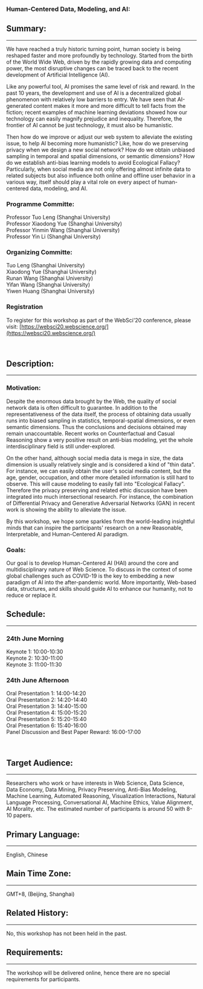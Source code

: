 ### Human-Centered Data, Modeling, and AI:
## Summary:
---
We have reached a truly historic turning point, human society is being reshaped faster and more profoundly by technology. Started from the birth of the World Wide Web, driven by the rapidly growing data and computing power, the most disruptive changes can be traced back to the recent development of Artificial Intelligence (AI).

Like any powerful tool, AI promises the same level of risk and reward. In the past 10 years, the development and use of AI is a decentralized global phenomenon with relatively low barriers to entry. We have seen that AI-generated content makes it more and more difficult to tell facts from the fiction; recent examples of machine learning deviations showed how our technology can easily magnify prejudice and inequality. Therefore, the frontier of AI cannot be just technology, it must also be humanistic. 

Then how do we improve or adjust our web system to alleviate the existing issue, to help AI becoming more humanistic? Like, how do we preserving privacy when we design a new social network? How do we obtain unbiased sampling in temporal and spatial dimensions, or semantic dimensions? How do we establish anti-bias learning models to avoid Ecological Fallacy? Particularly, when social media are not only offering almost infinite data to related subjects but also influence both online and offline user behavior in a various way, itself should play a vital role on every aspect of human-centered data, modeling, and AI.  


### Programme Committe:
Professor Tuo Leng (Shanghai University)  
Professor Xiaodong Yue (Shanghai University)  
Professor Yinmin Wang (Shanghai University)  
Professor Yin Li (Shanghai University)  

### Organizing Committe:   
Tuo Leng (Shanghai University)  
Xiaodong Yue (Shanghai University)  
Runan Wang  (Shanghai University)  
Yifan Wang  (Shanghai University)  
Yiwen Huang  (Shanghai University)  

### Registration
To register for this workshop as part of the WebSci'20 conference, please visit: [https://websci20.webscience.org/](https://websci20.webscience.org/)
<p>&nbsp;</p>

## Description:
---

### Motivation:
Despite the enormous data brought by the Web, the quality of social network data is often difficult to guarantee. In addition to the representativeness of the data itself, the process of obtaining data usually runs into biased sampling in statistics, temporal-spatial dimensions, or even semantic dimensions. Thus the conclusions and decisions obtained may remain unaccountable. Recent works on Counterfactual and Casual Reasoning show a very positive result on anti-bias modeling, yet the whole interdisciplinary field is still under-explored.

On the other hand, although social media data is mega in size, the data dimension is usually relatively single and is considered a kind of "thin data". For instance, we can easily obtain the user's social media content, but the age, gender, occupation, and other more detailed information is still hard to observe. This will cause modeling to easily fall into "Ecological Fallacy". Therefore the privacy preserving and related ethic discussion have been integrated into much intersectional research. For instance, the combination of Differential Privacy and Generative Adversarial Networks (GAN) in recent work is showing the ability to alleviate the issue.

By this workshop, we hope some sparkles from the world-leading insightful minds that can inspire the participants' research on a new Reasonable, Interpretable, and Human-Centered AI paradigm. 

### Goals:
Our goal is to develop Human-Centered AI (HAI) around the core and multidisciplinary nature of Web Science. To discuss in the context of some global challenges such as COVID-19 is the key to embedding a new paradigm of AI into the after-pandemic world. More importantly, Web-based data, structures, and skills should guide AI to enhance our humanity, not to reduce or replace it.

## Schedule:
---
### 24th June Morning
Keynote 1: 10:00-10:30  
Keynote 2: 10:30-11:00  
Keynote 3: 11:00-11:30  

### 24th June Afternoon
Oral Presentation 1: 14:00-14:20  
Oral Presentation 2: 14:20-14:40  
Oral Presentation 3: 14:40-15:00  
Oral Presentation 4: 15:00-15:20  
Oral Presentation 5: 15:20-15:40  
Oral Presentation 6: 15:40-16:00  
Panel Discussion and Best Paper Reward: 16:00-17:00   
<p>&nbsp;</p>

## Target Audience:
---
Researchers who work or have interests in Web Science, Data Science, Data Economy, Data Mining, Privacy Preserving, Anti-Bias Modeling, Machine Learning, Automated Reasoning, Visualization Interactions, Natural Language Processing, Conversational AI, Machine Ethics, Value Alignment, AI Morality, etc.
 The estimated number of participants is around 50 with 8-10 papers.

## Primary Language:
---
English, Chinese


## Main Time Zone: 
---
GMT+8, (Beijing, Shanghai)  


## Related History:
---
No, this workshop has not been held in the past.


## Requirements:
---
The workshop will be delivered online, hence there are no special requirements for participants.
